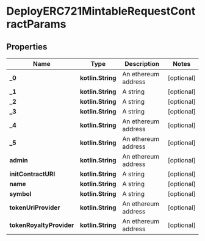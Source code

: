 
# DeployERC721MintableRequestContractParams

## Properties
Name | Type | Description | Notes
------------ | ------------- | ------------- | -------------
**_0** | **kotlin.String** | An ethereum address |  [optional]
**_1** | **kotlin.String** | A string |  [optional]
**_2** | **kotlin.String** | A string |  [optional]
**_3** | **kotlin.String** | A string |  [optional]
**_4** | **kotlin.String** | An ethereum address |  [optional]
**_5** | **kotlin.String** | An ethereum address |  [optional]
**admin** | **kotlin.String** | An ethereum address |  [optional]
**initContractURI** | **kotlin.String** | A string |  [optional]
**name** | **kotlin.String** | A string |  [optional]
**symbol** | **kotlin.String** | A string |  [optional]
**tokenUriProvider** | **kotlin.String** | An ethereum address |  [optional]
**tokenRoyaltyProvider** | **kotlin.String** | An ethereum address |  [optional]




